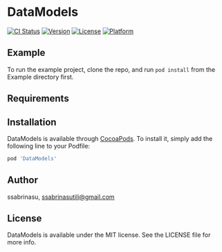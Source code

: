# DataModels

[![CI Status](https://img.shields.io/travis/ssabrinasu/DataModels.svg?style=flat)](https://travis-ci.org/ssabrinasu/DataModels)
[![Version](https://img.shields.io/cocoapods/v/DataModels.svg?style=flat)](https://cocoapods.org/pods/DataModels)
[![License](https://img.shields.io/cocoapods/l/DataModels.svg?style=flat)](https://cocoapods.org/pods/DataModels)
[![Platform](https://img.shields.io/cocoapods/p/DataModels.svg?style=flat)](https://cocoapods.org/pods/DataModels)

## Example

To run the example project, clone the repo, and run `pod install` from the Example directory first.

## Requirements

## Installation

DataModels is available through [CocoaPods](https://cocoapods.org). To install
it, simply add the following line to your Podfile:

```ruby
pod 'DataModels'
```

## Author

ssabrinasu, ssabrinasutili@gmail.com

## License

DataModels is available under the MIT license. See the LICENSE file for more info.
